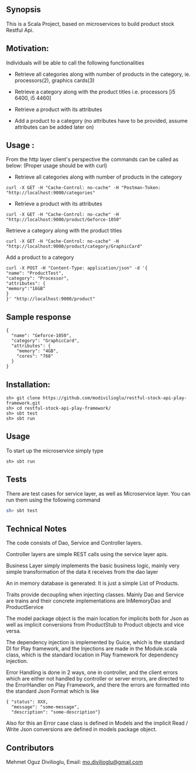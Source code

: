 ## Synopsis

This is a Scala Project, based on microservices to build product stock Restful Api.

## Motivation:

Individuals will be able to call the following functionalities
- Retrieve all categories along with number of products in the category, ie. processors(2), graphics cards(3)

- Retrieve a category along with the product titles i.e. processors [i5 6400, i5 4460]

- Retrieve a product with its attributes

- Add a product to a category (no attributes have to be provided, assume attributes can be added later on)

## Usage :

From the http layer client's perspective the commands can be called as below:
(Proper usage should be with curl)
- Retrieve all categories along with number of products in the category
```
curl -X GET -H "Cache-Control: no-cache" -H "Postman-Token: "http://localhost:9000/categories"
```
- Retrieve a product with its attributes
```
curl -X GET -H "Cache-Control: no-cache" -H  "http://localhost:9000/product/Geforce-1050"
```
Retrieve a category along with the product titles
```
curl -X GET -H "Cache-Control: no-cache" -H  "http://localhost:9000/product/category/GraphicCard"
```
Add a product to a category
```
curl -X POST -H "Content-Type: application/json" -d '{
"name": "ProductTest",
"category": "Processor",
"attributes": {
"memory":"16GB"
}
}' "http://localhost:9000/product"
```
## Sample response
```
{
  "name": "Geforce-1050",
  "category": "GraphicCard",
  "attributes": {
    "memory": "4GB",
    "cores": "768"
  }
}
```
## Installation:
```
sh> git clone https://github.com/modivilioglu/restful-stock-api-play-framework.git
sh> cd restful-stock-api-play-framework/
sh> sbt test
sh> sbt run
```
## Usage
To start up the microservice simply type
```
sh> sbt run
```

## Tests

There are test cases for service layer,  as well as Microservice layer. You can run them using the following command
```sh
sh> sbt test
```


## Technical Notes
The code consists of Dao, Service and Controller layers.

Controller layers are simple REST calls using the service layer apis.

Business Layer simply implements the basic business logic, mainly very simple transformation of the data it receives from the dao layer

An in memory database is generated:
It is just a simple List of Products.

Traits provide decoupling when injecting classes. Mainly Dao and Service are trains and their concrete implementations are InMemoryDao and ProductService

The model package object is the main location for implicits both for Json as well as implicit conversions from ProductStub to Product objects and vice versa.

The dependency injection is implemented by Guice, which is the standard DI for Play framework, and the Injections are made in the Module.scala class, which is the standard location in Play framework for dependency injection.

Error Handling is done in 2 ways, one in controller, and the client errors which are either not handled by controller or server errors, are directed to the ErrorHandler on Play Framework, and there the errors are formatted into the standard Json Format which is like
```
{ "status": XXX,
  "message": "some-message",
  "description": "some-description"}
```
Also for this an Error case class is defined in Models and the implicit Read / Write Json conversions are defined in models package object.

## Contributors

Mehmet Oguz Divilioglu, Email: mo.divilioglu@gmail.com

